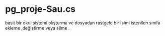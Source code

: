 # pg_proje-Sau.cs
basit bir okul sistemi olışturma ve dosyadan rastgele bir isimi istenilen sınıfa ekleme ,değiştirme veya silme .
